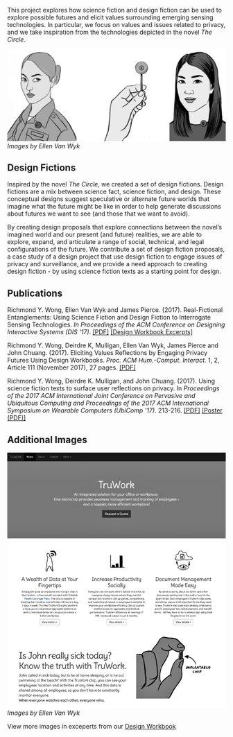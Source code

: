 This project explores how science fiction and design fiction can be used to explore possible futures and elicit values surrounding emerging sensing technologies. In particular, we focus on values and issues related to privacy, and we take inspiration from the technologies depicted in the novel *The Circle*.

![sketches of an imagined miniature camera](assets/seechange-amazon-images.png)
*Images by Ellen Van Wyk*

## Design Fictions
Inspired by the novel *The Circle*, we created a set of design fictions. Design fictions are a mix between science fact, science fiction, and design. These conceptual designs suggest speculative or alternate future worlds that imagine what the future might be like in order to help generate discussions about futures we want to see (and those that we want to avoid). 

By creating design proposals that explore connections between the novel’s imagined world and our present (and future) realities, we are able to explore, expand, and articulate a range of social, technical, and legal configurations of the future. We contribute a set of design fiction proposals, a case study of a design project that use design fiction to engage issues of privacy and surveillance, and we provide a need approach to creating design fiction - by using science fiction texts as a starting point for design. 

## Publications
Richmond Y. Wong, Ellen Van Wyk and James Pierce. (2017). Real-Fictional Entanglements: Using Science Fiction and Design Fiction to Interrogate Sensing Technologies. *In Proceedings of the ACM Conference on Designing Interactive Systems (DIS '17)*.  [\[PDF\]](assets/Wong_Van_Wyk_Pierce_DIS2017_Real-Fictional_Entanglements.pdf) [\[Design Workbook Excerpts\]](assets/circleWorkbookSupplementalMaterials.pdf)

Richmond Y. Wong, Deirdre K, Mulligan, Ellen Van Wyk, James Pierce and John Chuang. (2017). Eliciting Values Reflections by Engaging Privacy Futures Using Design Workbooks. *Proc. ACM Hum.-Comput. Interact.* 1, 2, Article 111 (November 2017), 27 pages. [\[PDF\]](assets/wong-et-al-2017-eliciting-values-reflections-workbooks.pdf) 

Richmond Y. Wong, Deirdre K. Mulligan, and John Chuang. (2017). Using science fiction texts to surface user reflections on privacy. In *Proceedings of the 2017 ACM International Joint Conference on Pervasive and Ubiquitous Computing and Proceedings of the 2017 ACM International Symposium on Wearable Computers (UbiComp '17)*. 213-216. [\[PDF\]](assets/Wong-mulligan-chuang-2017-science-fiction-privacy-reflections.pdf) [\[Poster (PDF)\]](assets/Wong-et-al-2017-ubicomp-poster.pdf)

## Additional Images
![fictional website for a workplace tracking chip](assets/truwork-cropped.png)
*Images by Ellen Van Wyk*

View more images in exceperts from our [Design Workbook](assets/circleWorkbookSupplementalMaterials.pdf)
